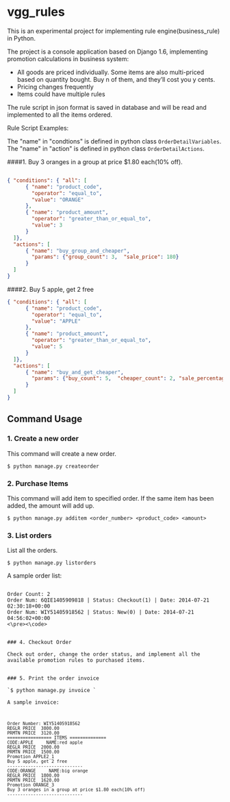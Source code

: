 vgg_rules
==============

This is an experimental project for implementing rule engine(business_rule) in Python.

The project is a console application based on Django 1.6, implementing promotion calculations in business system:
* All goods are priced individually. Some items are also multi-priced based on quantity bought. Buy n of them, and they’ll cost you y cents.
* Pricing changes frequently
* Items could have multiple rules

The rule script in json format is saved in database and will be read and implemented to all the items ordered.

Rule Script Examples:

The "name" in "condtions" is defined in python class `OrderDetailVariables`. The "name" in "action" is defined in python class `OrderDetailActions`.

####1. Buy 3 oranges in a group at price $1.80 each(10% off).

```json

{ "conditions": { "all": [
      { "name": "product_code",
        "operator": "equal_to",
        "value": "ORANGE"
      },
      { "name": "product_amount",
        "operator": "greater_than_or_equal_to",
        "value": 3
      }
  ]},
  "actions": [
      { "name": "buy_group_and_cheaper",
        "params": {"group_count": 3,  "sale_price": 180}
      }
  ]
}
```

####2. Buy 5 apple, get 2 free

```json
{ "conditions": { "all": [
      { "name": "product_code",
        "operator": "equal_to",
        "value": "APPLE"
      },
      { "name": "product_amount",
        "operator": "greater_than_or_equal_to",
        "value": 5
      }
  ]},
  "actions": [
      { "name": "buy_and_get_cheaper",
        "params": {"buy_count": 5,  "cheaper_count": 2, "sale_percentage": 0}
      }
  ]
}
```


## Command Usage

### 1. Create a new order

This command will create a new order.

`$ python manage.py createorder`


### 2. Purchase Items

This command will add item to specified order. If the same item has been added, the amount will add up.

`$ python manage.py additem <order_number> <product_code> <amount>`


### 3. List orders

List all the orders.

`$ python manage.py listorders`

A sample order list:

<pre><code>
Order Count: 2
Order Num: 6QIE1405909818 | Status: Checkout(1) | Date: 2014-07-21 02:30:18+00:00
Order Num: WIY51405918562 | Status: New(0) | Date: 2014-07-21 04:56:02+00:00
<\pre><\code>


### 4. Checkout Order

Check out order, change the order status, and implement all the available promotion rules to purchased items.


### 5. Print the order invoice

`$ python manage.py invoice <ordre_number>`

A sample invoice:

<pre><code>
Order Number: WIY51405918562
REGLR PRICE  3800.00
PRMTN PRICE  3120.00
================= ITEMS ==============
CODE:APPLE     NAME:red apple
REGLR PRICE  2000.00
PRMTN PRICE  1500.00
Promotion APPLE2_1
Buy 5 apple, get 2 free
-----------------------------
CODE:ORANGE     NAME:big orange
REGLR PRICE  1800.00
PRMTN PRICE  1620.00
Promotion ORANGE_3
Buy 3 oranges in a group at price $1.80 each(10% off)
-----------------------------
</code></pre>


